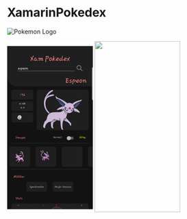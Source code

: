 # XamarinPokedex

![Pokemon Logo](https://p.kindpng.com/picc/s/108-1081861_pokemon-logo-png-free-pic-pokemon-trading-card.png)

<div class="row">
<img src="Screenshots/Image1.png" width=200, height=400 > 
<img src="Screenshots/Image12.png" width=200, height=400 > 
</div>
